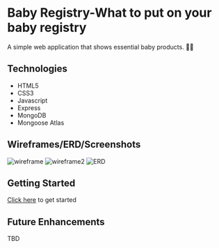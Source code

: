 # Baby Registry-What to put on your baby registry

A simple web application that shows essential baby products. 👶🏻

## Technologies
- HTML5
- CSS3
- Javascript
- Express
- MongoDB
- Mongoose Atlas

## Wireframes/ERD/Screenshots
![wireframe](../images/wireframe.png)
![wireframe2](../images/wireframe2.png)
![ERD](../images/ERD.png)




## Getting Started
[Click here]() to get started

## Future Enhancements
TBD